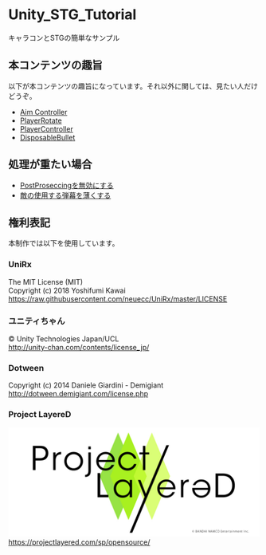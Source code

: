 # Unity_STG_Tutorial
キャラコンとSTGの簡単なサンプル

## 本コンテンツの趣旨
以下が本コンテンツの趣旨になっています。それ以外に関しては、見たい人だけどうぞ。

- [Aim Controller](./Assets/Scripts/AimCamera/AimController.cs)
- [PlayerRotate](./Assets/Scripts/AimCamera/PlayerRotate.cs)
- [PlayerController](./Assets/Scripts/SimplePlayer/PlayerController.cs)
- [DisposableBullet](./Assets/Scripts/SimplePlayer/DisposableBUllet.cs)

## 処理が重たい場合
- [PostProseccingを無効にする]()
- [敵の使用する弾幕を薄くする]()

## 権利表記
本制作では以下を使用しています。

### UniRx
The MIT License (MIT) <br>
Copyright (c) 2018 Yoshifumi Kawai<br>
https://raw.githubusercontent.com/neuecc/UniRx/master/LICENSE

### ユニティちゃん
© Unity Technologies Japan/UCL <br>
http://unity-chan.com/contents/license_jp/

### Dotween
Copyright (c) 2014 Daniele Giardini - Demigiant <br>
http://dotween.demigiant.com/license.php

### Project LayereD
![Project_LayereD.jpg](./Assets/Project_LayereD/Project_LayereD.jpg) <br>
https://projectlayered.com/sp/opensource/
